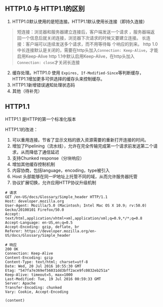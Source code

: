 ## HTTP1.0 与 HTTP1.1的区别
1. HTTP1.0默认使用的是短连接。HTTP1.1默认使用长连接（即持久连接）

> 短连接：浏览器和服务器建立连接后，客户端发送一个请求 ，服务器端返回一个信息后就关闭连接，浏览器下次请求的时候又要建立连接。
> 长连接：客户端可以连续发送多个请求，而不用等待每 个响应的到来。
> http 1.0中长连接默认是关闭的，需要在http头加入`Connection: Keep-Alive`，才能启用Keep-Alive
> http 1.1中默认启用Keep-Alive，在http头加入`Connection: close`才关闭长连接

2. 缓存处理。HTTP1.0 使用 `Expires, If-Modified-Since`等判断缓存，HTTP1.1增加更多可供选择的缓存头来控制缓存。
3. HTTP1.1新增错误通知处理状态码
4. 其他（待补充）


## HTTP1.1
HTTP1.1 是HTTP的第一个标准化版本

HTTP1.1的改进：
1. 可以重用连接。节省了显示文档的嵌入资源需要的重新打开连接的时间。
2. 增加了Pipelining（流水线），允许在完全传输完成第一个请求前发送第二个请求，从而降低了通信延迟
3. 支持Chunked response（分块响应）
4. 增加其他缓存控制机制
5. 内容协商，包括language，encoding，type被引入
6. Host 头部能够在同一IP地址上托管不同的域，从而允许服务器托管
7. 协议扩展切换，允许应用HTTP协议升级机制

```shell
# 请求
GET /en-US/docs/Glossary/Simple_header HTTP/1.1
Host: developer.mozilla.org
User-Agent: Mozilla/5.0 (Macintosh; Intel Mac OS X 10.9; rv:50.0) Gecko/20100101 Firefox/50.0
Accept: text/html,application/xhtml+xml,application/xml;q=0.9,*/*;q=0.8
Accept-Language: en-US,en;q=0.5
Accept-Encoding: gzip, deflate, br
Referer: https://developer.mozilla.org/en-US/docs/Glossary/Simple_header

# 响应
200 OK
Connection: Keep-Alive
Content-Encoding: gzip
Content-Type: text/html; charset=utf-8
Date: Wed, 20 Jul 2016 10:55:30 GMT
Etag: "547fa7e369ef56031dd3bff2ace9fc0832eb251a"
Keep-Alive: timeout=5, max=1000
Last-Modified: Tue, 19 Jul 2016 00:59:33 GMT
Server: Apache
Transfer-Encoding: chunked
Vary: Cookie, Accept-Encoding

(content)
```